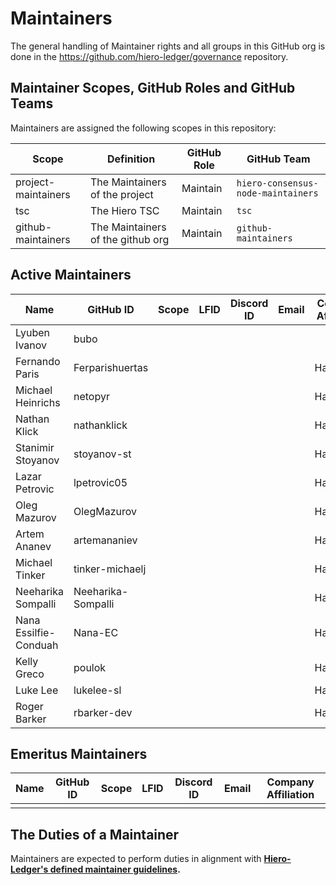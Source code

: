 # Maintainers

The general handling of Maintainer rights and all groups in this GitHub org is done in the https://github.com/hiero-ledger/governance repository.

## Maintainer Scopes, GitHub Roles and GitHub Teams

Maintainers are assigned the following scopes in this repository:

|        Scope        |             Definition             | GitHub Role |             GitHub Team             |
|---------------------|------------------------------------|-------------|-------------------------------------|
| project-maintainers | The Maintainers of the project     | Maintain    | `hiero-consensus-node-maintainers`  |
| tsc                 | The Hiero TSC                      | Maintain    | `tsc`                               |
| github-maintainers  | The Maintainers of the github org  | Maintain    | `github-maintainers`                |

## Active Maintainers

|         Name          |     GitHub ID      | Scope | LFID | Discord ID | Email | Company Affiliation |
|-----------------------|--------------------|-------|------|------------|-------|---------------------|
| Lyuben Ivanov         | bubo               |       |      |            |       |                     |
| Fernando Paris        | Ferparishuertas    |       |      |            |       | Hashgraph           |
| Michael Heinrichs     | netopyr            |       |      |            |       | Hashgraph           |
| Nathan Klick          | nathanklick        |       |      |            |       | Hashgraph           |
| Stanimir Stoyanov     | stoyanov-st        |       |      |            |       | Hashgraph           |
| Lazar Petrovic        | lpetrovic05        |       |      |            |       | Hashgraph           |
| Oleg Mazurov          | OlegMazurov        |       |      |            |       | Hashgraph           |
| Artem Ananev          | artemananiev       |       |      |            |       | Hashgraph           |
| Michael Tinker        | tinker-michaelj    |       |      |            |       | Hashgraph           |
| Neeharika Sompalli    | Neeharika-Sompalli |       |      |            |       | Hashgraph           |
| Nana Essilfie-Conduah | Nana-EC            |       |      |            |       | Hashgraph           |
| Kelly Greco           | poulok             |       |      |            |       | Hashgraph           |
| Luke Lee              | lukelee-sl         |       |      |            |       | Hashgraph           |
| Roger Barker          | rbarker-dev        |       |      |            |       | Hashgraph           |

## Emeritus Maintainers

| Name | GitHub ID | Scope | LFID | Discord ID | Email | Company Affiliation |
|------|-----------|-------|------|------------|-------|---------------------|
|      |           |       |      |            |       |                     |

## The Duties of a Maintainer

Maintainers are expected to perform duties in alignment with **[Hiero-Ledger's defined maintainer guidelines](https://github.com/hiero-ledger/governance/blob/main/roles-and-groups.md#maintainers).**
